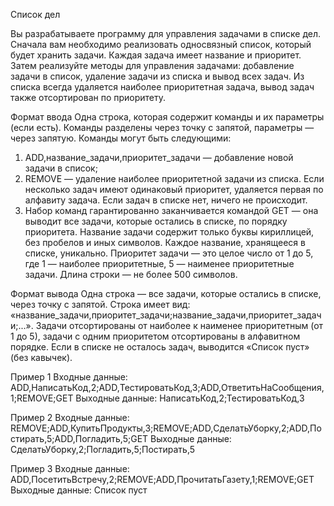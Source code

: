Список дел

Вы разрабатываете программу для управления задачами в списке дел. Сначала вам необходимо реализовать односвязный список, который будет хранить задачи. Каждая задача имеет название и приоритет.
Затем реализуйте методы для управления задачами: добавление задачи в список, удаление задачи из списка и вывод всех задач. Из списка всегда удаляется наиболее приоритетная задача, вывод задач также отсортирован по приоритету.

Формат ввода
Одна строка, которая содержит команды и их параметры (если есть). Команды разделены через точку с запятой, параметры — через запятую. Команды могут быть следующими:
1. ADD,название_задачи,приоритет_задачи — добавление новой задачи в список;
2. REMOVE — удаление наиболее приоритетной задачи из списка. Если несколько задач имеют одинаковый приоритет, удаляется первая по алфавиту задача. Если задач в списке нет, ничего не происходит.
3. Набор команд гарантированно заканчивается командой GET — она выводит все задачи, которые остались в списке, по порядку приоритета.
Название задачи содержит только буквы кириллицей, без пробелов и иных символов. Каждое название, хранящееся в списке, уникально. Приоритет задачи — это целое число от 1 до 5, где 1 — наиболее приоритетные, 5 — наименее приоритетные задачи.
Длина строки — не более 500 символов.

Формат вывода
Одна строка — все задачи, которые остались в списке, через точку с запятой. Строка имеет вид: «название_задачи,приоритет_задачи;название_задачи,приоритет_задачи;...». Задачи отсортированы от наиболее к наименее приоритетным (от 1 до 5), задачи с одним приоритетом отсортированы в алфавитном порядке.
Если в списке не осталось задач, выводится «Список пуст» (без кавычек).

Пример 1
Входные данные:
ADD,НаписатьКод,2;ADD,ТестироватьКод,3;ADD,ОтветитьНаСообщения,1;REMOVE;GET
Выходные данные:
НаписатьКод,2;ТестироватьКод,3

Пример 2
Входные данные:
REMOVE;ADD,КупитьПродукты,3;REMOVE;ADD,СделатьУборку,2;ADD,Постирать,5;ADD,Погладить,5;GET
Выходные данные:
СделатьУборку,2;Погладить,5;Постирать,5

Пример 3
Входные данные:
ADD,ПосетитьВстречу,2;REMOVE;ADD,ПрочитатьГазету,1;REMOVE;GET
Выходные данные:
Список пуст